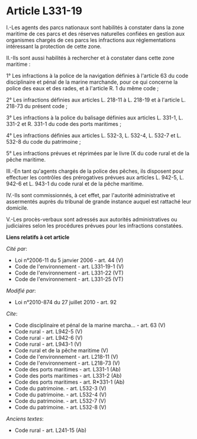# Article L331-19

I.-Les agents des parcs nationaux sont habilités à constater dans la zone maritime de ces parcs et des réserves naturelles
confiées en gestion aux organismes chargés de ces parcs les infractions aux réglementations intéressant la protection de
cette zone. 

II.-Ils sont aussi habilités à rechercher et à constater dans cette zone maritime : 

1° Les infractions à la police de la navigation définies à l'article 63 du code disciplinaire et pénal de la marine
marchande, pour ce qui concerne la police des eaux et des rades, et à l'article R. 1 du même code ; 

2° Les infractions définies aux articles L. 218-11 à L. 218-19 et à l'article L. 218-73 du présent code ; 

3° Les infractions à la police du balisage définies aux articles L. 331-1, L. 331-2 et R. 331-1 du code des ports
maritimes ; 

4° Les infractions définies aux articles L. 532-3, L. 532-4, L. 532-7 et L. 532-8 du code du patrimoine ; 

5° Les infractions prévues et réprimées par le livre IX du code rural et de la pêche maritime. 

III.-En tant qu'agents chargés de la police des pêches, ils disposent pour effectuer les contrôles des prérogatives prévues
aux articles L. 942-5, L. 942-6 et L. 943-1 du code rural et de la pêche maritime. 

IV.-Ils sont commissionnés, à cet effet, par l'autorité administrative et assermentés auprès du tribunal de grande instance
auquel est rattaché leur domicile. 

V.-Les procès-verbaux sont adressés aux autorités administratives ou judiciaires selon les procédures prévues pour les
infractions constatées.

**Liens relatifs à cet article**

_Cité par_:

  - Loi n°2006-11 du 5 janvier 2006 - art. 44 (V)
  - Code de l'environnement - art. L331-19-1 (V)
  - Code de l'environnement - art. L331-22 (VT)
  - Code de l'environnement - art. L331-25 (VT)

_Modifié par_:

  - Loi n°2010-874 du 27 juillet 2010 - art. 92

_Cite_:

  - Code disciplinaire et pénal de la marine marcha... - art. 63 (V)
  - Code rural - art. L942-5 (V)
  - Code rural - art. L942-6 (V)
  - Code rural - art. L943-1 (V)
  - Code rural et de la pêche maritime (V)
  - Code de l'environnement - art. L218-11 (V)
  - Code de l'environnement - art. L218-73 (V)
  - Code des ports maritimes - art. L331-1 (Ab)
  - Code des ports maritimes - art. L331-2 (Ab)
  - Code des ports maritimes - art. R*331-1 (Ab)
  - Code du patrimoine. - art. L532-3 (V)
  - Code du patrimoine. - art. L532-4 (V)
  - Code du patrimoine. - art. L532-7 (V)
  - Code du patrimoine. - art. L532-8 (V)

_Anciens textes_:

  - Code rural - art. L241-15 (Ab)
